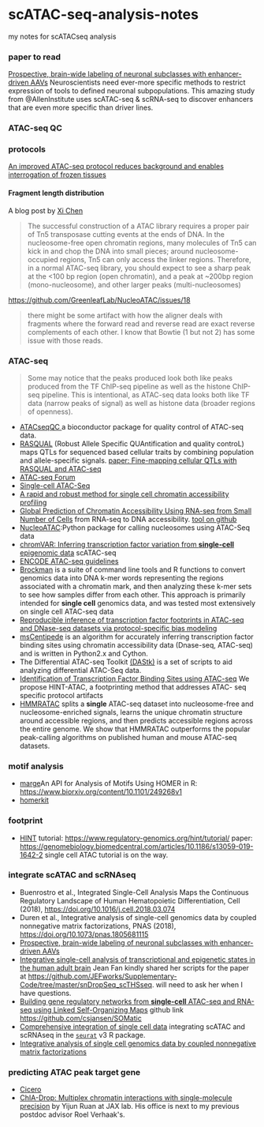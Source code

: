 # scATAC-seq-analysis-notes
my notes for scATACseq analysis


### paper to read

[Prospective, brain-wide labeling of neuronal subclasses with enhancer-driven AAVs](https://www.biorxiv.org/content/early/2019/01/20/525014?rss=1) Neuroscientists need ever-more specific methods to restrict expression of tools to defined neuronal subpopulations. This amazing study from @AllenInstitute uses scATAC-seq & scRNA-seq to discover enhancers that are even more specific than driver lines.

### ATAC-seq QC

### protocols 

[An improved ATAC-seq protocol reduces background and enables interrogation of frozen tissues](https://www.ncbi.nlm.nih.gov/pmc/articles/PMC5623106/)

#### Fragment length distribution

A blog post by [Xi Chen](https://dbrg77.wordpress.com/2017/02/10/atac-seq-insert-size-plotting/)

>The successful construction of a ATAC library requires a proper pair of Tn5 transposase cutting events at the ends of DNA. In the nucleosome-free open chromatin regions, many molecules of Tn5 can kick in and chop the DNA into small pieces; around nucleosome-occupied regions, Tn5 can only access the linker regions. Therefore, in a normal ATAC-seq library, you should expect to see a sharp peak at the <100 bp region (open chromatin), and a peak at ~200bp region (mono-nucleosome), and other larger peaks (multi-nucleosomes)

https://github.com/GreenleafLab/NucleoATAC/issues/18

>there might be some artifact with how the aligner deals with fragments where the forward read and reverse read are exact reverse complements of each other. I know that Bowtie (1 but not 2) has some issue with those reads.

### ATAC-seq

>Some may notice that the peaks produced look both like peaks produced from the TF ChIP-seq pipeline as well as the histone ChIP-seq pipeline. This is intentional, as ATAC-seq data looks both like TF data (narrow peaks of signal) as well as histone data (broader regions of openness).

* [ATACseqQC ](http://bioconductor.org/packages/release/bioc/html/ATACseqQC.html) a bioconductor package for quality control of ATAC-seq data.
* [RASQUAL](https://github.com/dg13/rasqual) (Robust Allele Specific QUAntification and quality controL) maps QTLs for sequenced based cellular traits by combining population and allele-specific signals. [paper: Fine-mapping cellular QTLs with RASQUAL and ATAC-seq](http://www.nature.com/ng/journal/vaop/ncurrent/full/ng.3467.html) 
* [ATAC-seq Forum](https://sites.google.com/site/atacseqpublic/home?pli=1)  
* [Single-cell ATAC-Seq](http://cole-trapnell-lab.github.io/projects/sc-atac/) 
* [A rapid and robust method for single cell chromatin accessibility profiling](https://www.biorxiv.org/content/early/2018/04/27/309831)
* [Global Prediction of Chromatin Accessibility Using RNA-seq from Small Number of Cells](http://www.biorxiv.org/content/early/2016/01/01/035816)  from RNA-seq to DNA accessibility. [tool on github](https://github.com/WeiqiangZhou/BIRD)  
* [NucleoATAC](https://github.com/GreenleafLab/NucleoATAC):Python package for calling nucleosomes using ATAC-Seq data 
* [chromVAR: Inferring transcription factor variation from **single-cell** epigenomic data](http://biorxiv.org/content/early/2017/02/21/110346) scATAC-seq
* [ENCODE ATAC-seq guidelines](https://www.encodeproject.org/data-standards/atac-seq/)
* [Brockman](https://carldeboer.github.io/brockman.html) is a suite of command line tools and R functions to convert genomics data into DNA k-mer words representing the regions associated with a chromatin mark, and then analyzing these k-mer sets to see how samples differ from each other. This approach is primarily intended for **single cell** genomics data, and was tested most extensively on single cell ATAC-seq data
* [Reproducible inference of transcription factor footprints in ATAC-seq and DNase-seq datasets via protocol-specific bias modeling](https://www.biorxiv.org/content/early/2018/03/19/284364)
* [msCentipede](http://rajanil.github.io/msCentipede/) is an algorithm for accurately inferring transcription factor binding sites using chromatin accessibility data (Dnase-seq, ATAC-seq) and is written in Python2.x and Cython.
* The Differential ATAC-seq Toolkit [(DAStk)](https://biof-git.colorado.edu/dowelllab/DAStk) is a set of scripts to aid analyzing differential ATAC-Seq data.
* [Identification of Transcription Factor Binding Sites using ATAC-seq](https://www.biorxiv.org/content/early/2018/07/17/362863)  We propose HINT-ATAC, a footprinting method that addresses ATAC- seq specific protocol artifacts
* [HMMRATAC](https://github.com/LiuLabUB/HMMRATAC) splits a **single** ATAC-seq dataset into nucleosome-free and nucleosome-enriched signals, learns the unique chromatin structure around accessible regions, and then predicts accessible regions across the entire genome. We show that HMMRATAC outperforms the popular peak-calling algorithms on published human and mouse ATAC-seq datasets.

### motif analysis

* [marge](https://marge.netlify.com/)An API for Analysis of Motifs Using HOMER in R:  https://www.biorxiv.org/content/10.1101/249268v1
* [homerkit](https://github.com/slowkow/homerkit)


### footprint
* [HINT](https://www.regulatory-genomics.org/) tutorial: https://www.regulatory-genomics.org/hint/tutorial/
paper: https://genomebiology.biomedcentral.com/articles/10.1186/s13059-019-1642-2 single cell ATAC tutorial is on the way.

### integrate scATAC and scRNAseq

* Buenrostro et al., Integrated Single-Cell Analysis Maps the Continuous Regulatory Landscape of Human Hematopoietic Differentiation, Cell (2018), https://doi.org/10.1016/j.cell.2018.03.074
* Duren et al., Integrative analysis of single-cell genomics data by coupled nonnegative matrix factorizations, PNAS (2018), https://doi.org/10.1073/pnas.1805681115
* [Prospective, brain-wide labeling of neuronal subclasses with enhancer-driven AAVs](https://www.biorxiv.org/content/10.1101/525014v2)
* [Integrative single-cell analysis of transcriptional and epigenetic states in the human adult brain](https://www.nature.com/articles/nbt.4038) Jean Fan kindly shared her scripts for the paper at https://github.com/JEFworks/Supplementary-Code/tree/master/snDropSeq_scTHSseq. will need to ask her when I have questions.
* [Building gene regulatory networks from **single-cell** ATAC-seq and RNA-seq using Linked Self-Organizing Maps](https://www.biorxiv.org/content/early/2018/10/09/438937) github link https://github.com/csjansen/SOMatic
* [Comprehensive integration of single cell data](https://www.biorxiv.org/content/early/2018/11/02/460147) integrating scATAC and scRNAseq in the [`seurat`](https://www.satijalab.org/seurat) v3 R package.
* [Integrative analysis of single cell genomics data by coupled nonnegative matrix factorizations](http://web.stanford.edu/~zduren/CoupledNMF/)

### predicting ATAC peak target gene

* [Cicero](https://cole-trapnell-lab.github.io/cicero-release/)
* [ChIA-Drop: Multiplex chromatin interactions with single-molecule precision](https://www.nature.com/articles/s41586-019-0949-1) by Yijun Ruan at JAX lab. His office is next to my previous postdoc advisor Roel Verhaak's.
